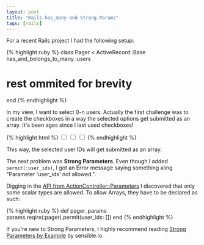 ```yaml
---
layout: post
title: "Rails has_many and Strong Params"
tags: [rails]
---
```

For a recent Rails project I had the following setup:

{% highlight ruby %}
class Pager < ActiveRecord::Base
  has_and_belongs_to_many :users
  # rest ommited for brevity
end
{% endhighlight %}

In my view, I want to select 0-n users. Actually the first challenge was to create the checkboxes in a way the selected options get submitted as an array. It's been ages since I last used checkboxes!

{% highlight html %}
<input type="checkbox" name="pager[user_ids][]" value="1">
<input type="checkbox" name="pager[user_ids][]" value="2">
<input type="checkbox" name="pager[user_ids][]" value="3">
{% endhighlight %}

This way, the selected user IDs will get submitted as an array.

The next problem was **Strong Parameters**. Even though I added `permit(:user_ids)`, I got an Error message saying something aling "Parameter 'user_ids' not allowed.".

Digging in the [API from ActionController::Parameters](http://api.rubyonrails.org/classes/ActionController/Parameters.html) I discovered that only some scalar types are allowed. To allow Arrays, they have to be declared as such:

{% highlight ruby %}
def pager_params
  params.reqire(:pager).permit(user_ids: [])
end
{% endhighlight %}

If you're new to Strong Parameters, I highly recommend reading [Strong Parameters by Example](http://blog.sensible.io/2013/08/17/strong-parameters-by-example.html) by sensible.io.


